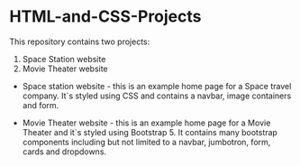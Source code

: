 # HTML-and-CSS-Projects

This repository contains two projects:

1. Space Station website
2. Movie Theater website

* Space station website - this is an example home page for a Space travel company. It`s styled using CSS and contains a navbar, image containers and form.

* Movie Theater website - this is an example home page for a Movie Theater and it`s styled using Bootstrap 5. It contains many bootstrap components including but not limited to a navbar, jumbotron, form, cards and dropdowns.

